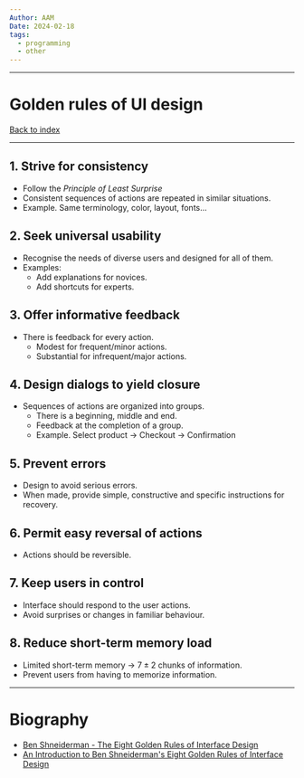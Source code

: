 ```yaml
---
Author: AAM
Date: 2024-02-18
tags:
  - programming
  - other
---
```

---
# Golden rules of UI design

[Back to index](../GUI.md)

---

## 1. Strive for consistency

- Follow the *Principle of Least Surprise*
- Consistent sequences of actions are repeated in similar situations.
- Example. Same terminology, color, layout, fonts...
## 2. Seek universal usability

- Recognise the needs of diverse users and designed for all of them.
- Examples:
	- Add explanations for novices.
	- Add shortcuts for experts.

## 3. Offer informative feedback

- There is feedback for every action.
	- Modest for frequent/minor actions.
	- Substantial for infrequent/major actions.
## 4. Design dialogs to yield closure

- Sequences of actions are organized into groups.
	- There is a beginning, middle and end.
	- Feedback at the completion of a group.
	- Example. Select product -> Checkout -> Confirmation

## 5. Prevent errors

- Design to avoid serious errors.
- When made, provide simple, constructive and specific instructions for recovery.

## 6. Permit easy reversal of actions

- Actions should be reversible.
## 7. Keep users in control

- Interface should respond to the user actions.
- Avoid surprises or changes in familiar behaviour.

## 8. Reduce short-term memory load

- Limited short-term memory -> $7 \pm 2$ chunks of information.
- Prevent users from having to memorize information.

---

# Biography

- [Ben Shneiderman - The Eight Golden Rules of Interface Design](https://www.cs.umd.edu/~ben/goldenrules.html)
- [An Introduction to Ben Shneiderman's Eight Golden Rules of Interface Design](https://es.slideshare.net/jochen_wolters/an-introduction-to-ben-shneidermans-eight-golden-rules-of-interface-design)
